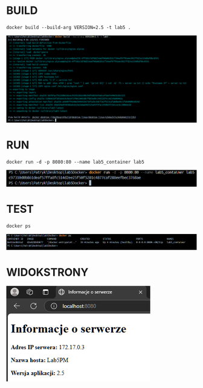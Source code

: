 # BUILD
```
docker build --build-arg VERSION=2.5 -t lab5 .
```
![image](screenshots/Dockerbuild.png)
# RUN
```
docker run -d -p 8080:80 --name lab5_container lab5
```
![image](screenshots/Dockerrun.png)
# TEST
```
docker ps
```
![image](screenshots\wyniktestuhealthcheck.png)

# WIDOKSTRONY

![image](screenshots\widokstrony.png)
